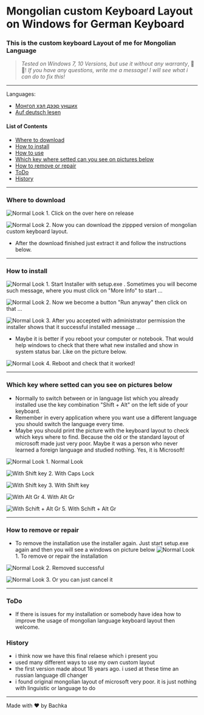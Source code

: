 # Mongolian custom Keyboard Layout on Windows for German Keyboard
### This is the custom keyboard Layout of me for Mongolian Language
>_Tested on Windows 7, 10 Versions, but use it without any warranty_, 🤣😂!
>_If you have any questions, write me a message! I will see what i can do to fix this!_
- - -
Languages:
+ [Монгол хэл дээр унших](README.mn.md)
+ [Auf deutsch lesen](README.de.md)

#### List of Contents

+ [Where to download](#where-to-download)
+ [How to install](#how-to-install)
+ [How to use](#how-to-use)
+ [Which key where setted can you see on pictures below](#which-key-where-setted-can-you-see-on-pictures-below)
+ [How to remove or repair](#how-to-remove-or-repair)
+ [ToDo](#todo)
+ [History](#history)
- - -
### Where to download


![Normal Look](images/en-20-how-to-download.png) 1. Click on the over here on release

![Normal Look](images/en-21-how-to-download.png) 2. Now you can download the zippped version of mongolian custom keyboard layout. 
+ After the download finished just extract it and follow the instructions below. 
- - -
### How to install

![Normal Look](images/de-01-to-install-click-on-more-info.jpg) 1. Start Installer with setup.exe . Sometimes you will become such message, where you must click on "More Info" to start ... <br>

![Normal Look](images/de-02-to-install-click-run-anyway.jpg) 2. Now we become a button "Run anyway" then click on that ... <br>

![Normal Look](images/de-04-install-complete.jpg) 3. After you accepted with administrator permission the installer shows that it successful installed message ... <br>
+ Maybe it is better if you reboot your computer or notebook. That would help windows to check that there what new installed and show in system status bar. Like on the picture below.

![Normal Look](images/de-11-check-after-reboot.jpg) 4. Reboot and check that it worked!

- - -

### Which key where setted can you see on pictures below

+ Normally to switch between or in language list which you already installed use the key combination "Shift + Alt" on the left side of your keyboard.
+ Remember in every application where you want use a different language you should switch the language every time.
+ Maybe you should print the picture with the keyboard layout to check which keys where to find. Because the old or the standard layout of microsoft made just very poor. Maybe it was a person who never learned a foreign language and studied nothing. Yes, it is Microsoft!

![Normal Look](images/en-01-normal.jpg) 1. Normal Look <br>

![With Shift key](images/en-02-caps-lock.jpg) 2. With Caps Lock <br>

![With Shift key](images/en-03-shift.jpg) 3. With Shift key <br>

![With Alt Gr](images/en-04-alt-gr.jpg) 4. With Alt Gr <br>

![With Schift + Alt Gr](images/en-05-shift-alt-gr.jpg) 5. With Schift + Alt Gr <br>


- - -

### How to remove or repair


+ To remove the installation use the installer again. Just start setup.exe again and then you will see a windows on picture below
![Normal Look](images/de-07-Remove-or-repair.jpg) 1. To remove or repair the installation <br>

![Normal Look](images/de-10-remove-complete.jpg) 2. Removed successful <br>

![Normal Look](images/de-09-Interrupt-installation.jpg) 3. Or you can just cancel it <br>
- - -
### ToDo

+ If there is issues for my installation or somebody have idea how to improve the usage of mongolian language keyboard layout then welcome.

### History
+ i think now we have this final relaese which i present you
+ used many different ways to use my own custom layout
+ the first version made about 18 years ago. i used at these time an russian language dll changer
+ i found original mongolian layout of microsoft very poor. it is just nothing with linguistic or language to do
- - -
Made with ❤ by Bachka